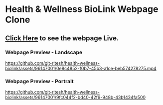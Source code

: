 # Health & Wellness BioLink Webpage Clone
## [Click Here](https://git-ritesh.github.io/Health-Wellness-BioLink-Clone/) to see the webpage Live.

### Webpage Preview - Landscape

https://github.com/git-ritesh/health-wellness-biolink/assets/96147001/0e8c4852-f0b7-45b3-a1ce-beb574278275.mp4

### Webpage Preview - Portrait

https://github.com/git-ritesh/health-wellness-biolink/assets/96147001/9fc044f2-bd40-42f9-948b-43b1434fa500

